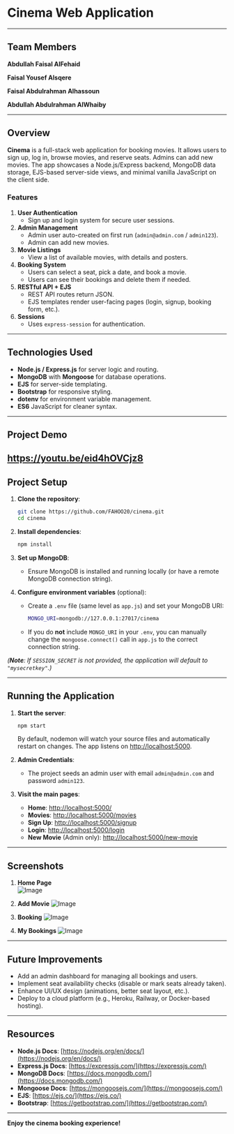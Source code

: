 # Cinema Web Application
---


## Team Members

**Abdullah Faisal AlFehaid**

**Faisal Yousef Alsqere**

**Faisal Abdulrahman Alhassoun**

**Abdullah Abdulrahman AlWhaiby**

---

## Overview

**Cinema** is a full-stack web application for booking movies. It allows users to sign up, log in, browse movies, and reserve seats. Admins can add new movies. The app showcases a Node.js/Express backend, MongoDB data storage, EJS-based server-side views, and minimal vanilla JavaScript on the client side.

### Features

1. **User Authentication**  
    - Sign up and login system for secure user sessions.
2. **Admin Management**  
    - Admin user auto-created on first run (`admin@admin.com` / `admin123`).
    - Admin can add new movies.
3. **Movie Listings**  
    - View a list of available movies, with details and posters.
4. **Booking System**  
    - Users can select a seat, pick a date, and book a movie.
    - Users can see their bookings and delete them if needed.
5. **RESTful API + EJS**  
    - REST API routes return JSON.
    - EJS templates render user-facing pages (login, signup, booking form, etc.).
6. **Sessions**  
    - Uses `express-session` for authentication.

---

## Technologies Used

- **Node.js / Express.js** for server logic and routing.
- **MongoDB** with **Mongoose** for database operations.
- **EJS** for server-side templating.
- **Bootstrap** for responsive styling.
- **dotenv** for environment variable management.
- **ES6** JavaScript for cleaner syntax.

---

## Project Demo
https://youtu.be/eid4hOVCjz8
---

## Project Setup

1. **Clone the repository**:
    ```bash
    git clone https://github.com/FAHOO20/cinema.git
    cd cinema
    ```
2. **Install dependencies**:
    ```bash
    npm install
    ```
3. **Set up MongoDB**:
    - Ensure MongoDB is installed and running locally (or have a remote MongoDB connection string).

4. **Configure environment variables** (optional):
    - Create a `.env` file (same level as `app.js`) and set your MongoDB URI:
      ```bash
      MONGO_URI=mongodb://127.0.0.1:27017/cinema
      ```
    - If you do **not** include `MONGO_URI` in your `.env`, you can manually change the `mongoose.connect()` call in `app.js` to the correct connection string.

*(**Note**: If `SESSION_SECRET` is not provided, the application will default to `"mysecretkey"`.)*

---

## Running the Application

1. **Start the server**:
    ```bash
    npm start
    ```
    By default, nodemon will watch your source files and automatically restart on changes. The app listens on [http://localhost:5000](http://localhost:5000).

2. **Admin Credentials**:
    - The project seeds an admin user with email `admin@admin.com` and password `admin123`.

3. **Visit the main pages**:
    - **Home**: [http://localhost:5000/](http://localhost:5000/)
    - **Movies**: [http://localhost:5000/movies](http://localhost:5000/movies)
    - **Sign Up**: [http://localhost:5000/signup](http://localhost:5000/signup)
    - **Login**: [http://localhost:5000/login](http://localhost:5000/login)
    - **New Movie** (Admin only): [http://localhost:5000/new-movie](http://localhost:5000/new-movie)

---

## Screenshots

1. **Home Page**  
![Image](https://github.com/user-attachments/assets/12c51ad6-7c55-4c1d-b9a9-6cdb7207775c)

3. **Add Movie**
   ![Image](https://github.com/user-attachments/assets/d2be2030-93f7-4be5-91d4-b68621579608)

3. **Booking**
![Image](https://github.com/user-attachments/assets/4ca86861-22a2-42a1-8e34-985904b2cff2)
   
4. **My Bookings**
![Image](https://github.com/user-attachments/assets/0c5edf6d-8508-40dc-808f-465bdf5a3935)

---


## Future Improvements

- Add an admin dashboard for managing all bookings and users.
- Implement seat availability checks (disable or mark seats already taken).
- Enhance UI/UX design (animations, better seat layout, etc.).
- Deploy to a cloud platform (e.g., Heroku, Railway, or Docker-based hosting).

---

## Resources

- **Node.js Docs**: [https://nodejs.org/en/docs/](https://nodejs.org/en/docs/)
- **Express.js Docs**: [https://expressjs.com/](https://expressjs.com/)
- **MongoDB Docs**: [https://docs.mongodb.com/](https://docs.mongodb.com/)
- **Mongoose Docs**: [https://mongoosejs.com/](https://mongoosejs.com/)
- **EJS**: [https://ejs.co/](https://ejs.co/)
- **Bootstrap**: [https://getbootstrap.com/](https://getbootstrap.com/)

---

**Enjoy the cinema booking experience!**

